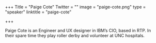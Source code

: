 +++
Title = "Paige Cote"
Twitter = ""
image = "paige-cote.png"
type = "speaker"
linktitle = "paige-cote"

+++

Paige Cote is an Engineer and UX designer in IBM’s CIO, based in RTP.  In their spare time they play roller derby and volunteer at UNC hospitals.
